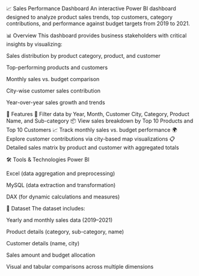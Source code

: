 📈 Sales Performance Dashboard
An interactive Power BI dashboard designed to analyze product sales trends, top customers, category contributions, and performance against budget targets from 2019 to 2021.

📊 Overview
This dashboard provides business stakeholders with critical insights by visualizing:

Sales distribution by product category, product, and customer

Top-performing products and customers

Monthly sales vs. budget comparison

City-wise customer sales contribution

Year-over-year sales growth and trends

📌 Features
📅 Filter data by Year, Month, Customer City, Category, Product Name, and Sub-category
📦 View sales breakdown by Top 10 Products and Top 10 Customers
📈 Track monthly sales vs. budget performance
🌍 Explore customer contributions via city-based map visualizations
📋 Detailed sales matrix by product and customer with aggregated totals

🛠️ Tools & Technologies
Power BI

Excel (data aggregation and preprocessing)

MySQL (data extraction and transformation)

DAX (for dynamic calculations and measures)

📁 Dataset
The dataset includes:

Yearly and monthly sales data (2019–2021)

Product details (category, sub-category, name)

Customer details (name, city)

Sales amount and budget allocation

Visual and tabular comparisons across multiple dimensions
